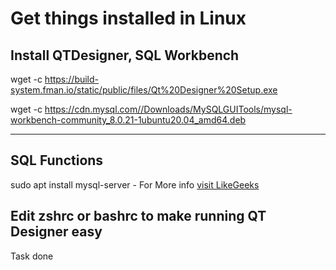 # Get things installed in Linux

## Install QTDesigner, SQL Workbench

wget -c <https://build-system.fman.io/static/public/files/Qt%20Designer%20Setup.exe>

wget -c <https://cdn.mysql.com//Downloads/MySQLGUITools/mysql-workbench-community_8.0.21-1ubuntu20.04_amd64.deb>
* * *

## SQL Functions

sudo apt install mysql-server
    - For More info
    [visit LikeGeeks](https://likegeeks.com/mysql-on-linux-beginners-tutorial/)

## Edit zshrc or bashrc to make running QT Designer easy
Task done
